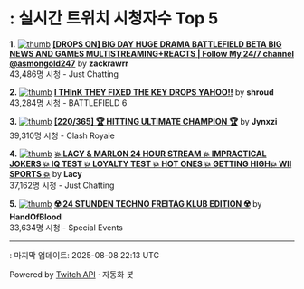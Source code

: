 # : 실시간 트위치 시청자수 Top 5

**1.** [![thumb](https://static-cdn.jtvnw.net/previews-ttv/live_user_zackrawrr-320x180.jpg)](https://twitch.tv/zackrawrr)
**[[DROPS ON] BIG DAY HUGE DRAMA BATTLEFIELD BETA BIG NEWS AND GAMES MULTISTREAMING+REACTS | Follow My 24/7 channel @asmongold247](https://twitch.tv/zackrawrr)** by **zackrawrr**<br>43,486명 시청  - Just Chatting

**2.** [![thumb](https://static-cdn.jtvnw.net/previews-ttv/live_user_shroud-320x180.jpg)](https://twitch.tv/shroud)
**[I THInK THEY FIXED THE KEY DROPS YAHOO!!](https://twitch.tv/shroud)** by **shroud**<br>43,284명 시청  - BATTLEFIELD 6

**3.** [![thumb](https://static-cdn.jtvnw.net/previews-ttv/live_user_jynxzi-320x180.jpg)](https://twitch.tv/Jynxzi)
**[[220/365] 🏆 HITTING ULTIMATE CHAMPION 🏆](https://twitch.tv/Jynxzi)** by **Jynxzi**<br>39,310명 시청  - Clash Royale

**4.** [![thumb](https://static-cdn.jtvnw.net/previews-ttv/live_user_lacy-320x180.jpg)](https://twitch.tv/Lacy)
**[💥 LACY & MARLON 24 HOUR STREAM 💥 IMPRACTICAL JOKERS 💥 IQ TEST 💥 LOYALTY TEST 💥 HOT ONES 💥 GETTING HIGH💥 WII SPORTS 💥](https://twitch.tv/Lacy)** by **Lacy**<br>37,162명 시청  - Just Chatting

**5.** [![thumb](https://static-cdn.jtvnw.net/previews-ttv/live_user_handofblood-320x180.jpg)](https://twitch.tv/HandOfBlood)
**[☢️ 24 STUNDEN TECHNO FREITAG KLUB EDITION ☢️](https://twitch.tv/HandOfBlood)** by **HandOfBlood**<br>33,634명 시청  - Special Events


---
: 마지막 업데이트: 2025-08-08 22:13 UTC

Powered by [Twitch API](https://dev.twitch.tv/docs/api/reference) · 자동화 봇